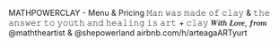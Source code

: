 MATHPOWERCLAY - Menu & Pricing
𝙼𝚊𝚗 𝚠𝚊𝚜 𝚖𝚊𝚍𝚎 𝚘𝚏 𝚌𝚕𝚊𝚢 & 𝚝𝚑𝚎 𝚊𝚗𝚜𝚠𝚎𝚛 𝚝𝚘 𝚢𝚘𝚞𝚝𝚑 𝚊𝚗𝚍 𝚑𝚎𝚊𝚕𝚒𝚗𝚐 𝚒𝚜 𝚊𝚛𝚝 + 𝚌𝚕𝚊𝚢
𝑾𝒊𝒕𝒉 𝑳𝒐𝒗𝒆, 𝒇𝒓𝒐𝒎
@maththeartist & @shepowerland
airbnb.com/h/arteagaARTyurt
